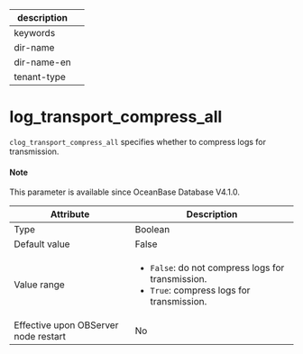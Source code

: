 |description||
|---|---|
|keywords||
|dir-name||
|dir-name-en||
|tenant-type||

# log_transport_compress_all

`clog_transport_compress_all` specifies whether to compress logs for transmission. 

<main id="notice" type='explain'>

  <h4>Note</h4>

  <p>This parameter is available since OceanBase Database V4.1.0. </p>

</main>

| **Attribute** | **Description** |
| --- | --- |
| Type | Boolean |
| Default value | False |
| Value range | <ul><li> `False`: do not compress logs for transmission.  </li><li>  `True`: compress logs for transmission.</li></ul> |
| Effective upon OBServer node restart | No |
